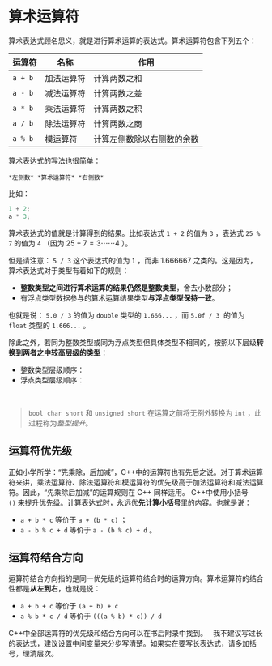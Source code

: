 # 算术运算符

算术表达式顾名思义，就是进行算术运算的表达式。算术运算符包含下列五个：

| 运算符  | 名称       | 作用                       |
| ------- | ---------- | -------------------------- |
| `a + b` | 加法运算符 | 计算两数之和               |
| `a - b` | 减法运算符 | 计算两数之差               |
| `a * b` | 乘法运算符 | 计算两数之积               |
| `a / b` | 除法运算符 | 计算两数之商               |
| `a % b` | 模运算符   | 计算左侧数除以右侧数的余数 |

算术表达式的写法也很简单：

```sdsc
*左侧数* *算术运算符* *右侧数*
```

比如：
```cpp
1 + 2;
a * 3;
```
算术表达式的值就是计算得到的结果。比如表达式 `1 + 2` 的值为 `3` ，表达式 `25 % 7` 的值为 `4` （因为 $25\div7=3\cdots\cdots4$ ）。

但是请注意： `5 / 3` 这个表达式的值为 `1` ，而非 1.666667 之类的。这是因为，算术表达式对于类型有着如下的规则：

- **整数类型之间进行算术运算的结果仍然是整数类型**，舍去小数部分；
- 有浮点类型数据参与的算术运算结果类型**与浮点类型保持一致**。

也就是说：
`5.0 / 3` 的值为 `double` 类型的 `1.666...` ，而 `5.0f / 3`  的值为 `float` 类型的 `1.666...` 。

除此之外，若同为整数类型或同为浮点类型但具体类型不相同的，按照以下层级**转换到两者之中较高层级的类型**：

- 整数类型层级顺序：
- 浮点类型层级顺序：

 
> `bool`  `char`  `short` 和 `unsigned short` 在运算之前将无例外转换为 `int` ，此过程称为*整型提升*。

## 运算符优先级

正如小学所学：“先乘除，后加减”，C++中的运算符也有先后之说。对于算术运算符来讲，乘法运算符、除法运算符和模运算符的优先级高于加法运算符和减法运算符。因此，“先乘除后加减”的运算规则在 C++ 同样适用。
C++中使用小括号 `()` 来提升优先级。计算表达式时，永远优**先计算小括号**里的内容。也就是说：

- `a + b * c` 等价于 `a + (b * c)` ；
- `a - b % c + d` 等价于 `a - (b % c) + d` 。

## 运算符结合方向

运算符结合方向指的是同一优先级的运算符结合时的运算方向。算术运算符的结合性都是**从左到右**，也就是说：

- `a + b + c` 等价于 `(a + b) + c` 
- `a % b * c / d` 等价于 `(((a % b) * c)) / d` 

C++中全部运算符的优先级和结合方向可以在书后附录中找到。
 
我不建议写过长的表达式，建议设置中间变量来分步写清楚。如果实在要写长表达式，请多加括号，理清层次。
